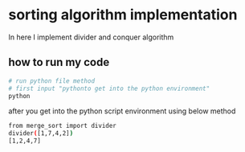# sorting algorithm implementation
In here I implement divider and conquer algorithm

## how to run my code 
```bash
# run python file method
# first input "pythonto get into the python environment"
python
```
after you get into the python script environment using below method
```bash
from merge_sort import divider
divider([1,7,4,2])
[1,2,4,7]
```